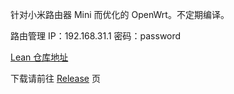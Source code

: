 针对小米路由器 Mini 而优化的 OpenWrt。不定期编译。

路由管理 IP：192.168.31.1 密码：password

[Lean 仓库地址](https://github.com/coolsnowwolf/lede)

下载请前往 [Release](https://github.com/YuukoShiori/OpenWrt/releases/) 页
